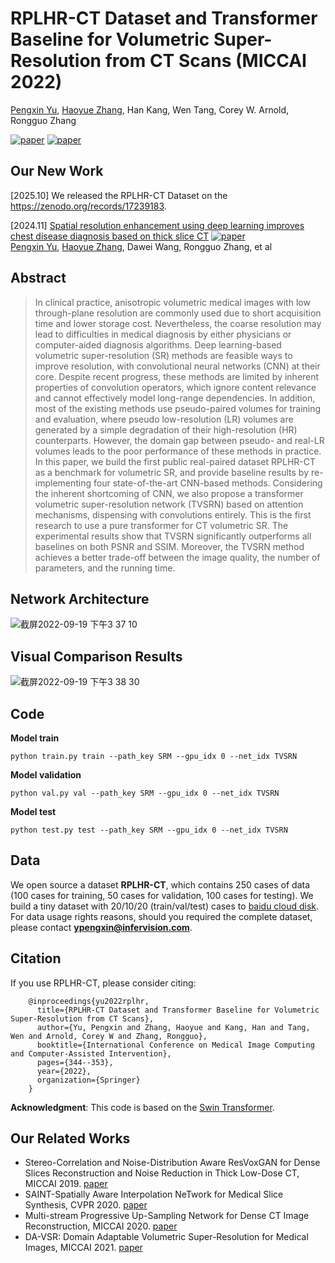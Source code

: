 # RPLHR-CT Dataset and Transformer Baseline for Volumetric Super-Resolution from CT Scans (MICCAI 2022)
[Pengxin Yu](https://github.com/smilenaxx/), [Haoyue Zhang](https://github.com/zhanghaoyue), 
Han Kang, Wen Tang, Corey W. Arnold, Rongguo Zhang

[![paper](https://img.shields.io/badge/arXiv-Paper-<COLOR>.svg)](https://arxiv.org/pdf/2206.06253.pdf)
[![paper](https://img.shields.io/badge/MICCAI-Paper-green)](https://link.springer.com/chapter/10.1007/978-3-031-16446-0_33)

## Our New Work
[2025.10] We released the RPLHR-CT Dataset on the https://zenodo.org/records/17239183.

[2024.11] [Spatial resolution enhancement using deep learning improves chest disease diagnosis based on thick slice CT](https://github.com/smilenaxx/CTHNet-for-CT-Slice-Thickness-Reduction) [![paper](https://img.shields.io/badge/npj_Digital_Medicine-Paper-green)](https://www.nature.com/articles/s41746-024-01338-8)   
[Pengxin Yu](https://github.com/smilenaxx/), [Haoyue Zhang](https://github.com/zhanghaoyue), Dawei Wang, Rongguo Zhang, et al 

## Abstract
>In clinical practice, anisotropic volumetric medical images with low through-plane resolution are commonly used due to short acquisition time and lower storage cost. Nevertheless, the coarse resolution may lead to difficulties in medical diagnosis by either physicians or computer-aided diagnosis algorithms. Deep learning-based volumetric super-resolution (SR) methods are feasible ways to improve resolution, with convolutional neural networks (CNN) at their core. Despite recent progress, these methods are limited by inherent properties of convolution operators, which ignore content relevance and cannot effectively model long-range dependencies. In addition, most of the existing methods use pseudo-paired volumes for training and evaluation, where pseudo low-resolution (LR) volumes are generated by a simple degradation of their high-resolution (HR) counterparts. However, the domain gap between pseudo- and real-LR volumes leads to the poor performance of these methods in practice. 
In this paper, we build the first public real-paired dataset RPLHR-CT as a benchmark for volumetric SR, and provide baseline results by re-implementing four state-of-the-art CNN-based methods. Considering the inherent shortcoming of CNN, we also propose a transformer volumetric super-resolution network (TVSRN) based on attention mechanisms, dispensing with convolutions entirely. This is the first research to use a pure transformer for CT volumetric SR. The experimental results show that TVSRN significantly outperforms all baselines on both PSNR and SSIM. Moreover, the TVSRN method achieves a better trade-off between the image quality, the number of parameters, and the running time.

## Network Architecture
![截屏2022-09-19 下午3 37 10](https://user-images.githubusercontent.com/23478954/190970275-f7b153d2-de80-4c13-abb0-6c9526d1ae10.png)

## Visual Comparison Results
![截屏2022-09-19 下午3 38 30](https://user-images.githubusercontent.com/23478954/190970495-f94ccaea-b7e1-47b3-88d4-eadafe11ae4c.png)

## Code
**Model train**
```
python train.py train --path_key SRM --gpu_idx 0 --net_idx TVSRN
```
**Model validation**
```
python val.py val --path_key SRM --gpu_idx 0 --net_idx TVSRN
```
**Model test**
```
python test.py test --path_key SRM --gpu_idx 0 --net_idx TVSRN
```

## Data
We open source a dataset **RPLHR-CT**, which contains 250 cases of data (100 cases for training, 50 cases for validation, 100 cases for testing). 
We build a tiny dataset with 20/10/20 (train/val/test) cases to [baidu cloud disk](https://pan.baidu.com/s/1QXbcFuWAHOiY3FijEcsowQ?pwd=ut7p). 
For data usage rights reasons, should you required the complete dataset, please contact **ypengxin@infervision.com**.

## Citation
If you use RPLHR-CT, please consider citing:
```
    @inproceedings{yu2022rplhr,
      title={RPLHR-CT Dataset and Transformer Baseline for Volumetric Super-Resolution from CT Scans},
      author={Yu, Pengxin and Zhang, Haoyue and Kang, Han and Tang, Wen and Arnold, Corey W and Zhang, Rongguo},
      booktitle={International Conference on Medical Image Computing and Computer-Assisted Intervention},
      pages={344--353},
      year={2022},
      organization={Springer}
    }
```

**Acknowledgment**: This code is based on the [Swin Transformer](https://github.com/microsoft/Swin-Transformer).

## Our Related Works
- Stereo-Correlation and Noise-Distribution Aware ResVoxGAN for Dense Slices Reconstruction and Noise Reduction in Thick Low-Dose CT, MICCAI 2019. [paper](https://link.springer.com/chapter/10.1007/978-3-030-32226-7_37)
- SAINT-Spatially Aware Interpolation NeTwork for Medical Slice Synthesis, CVPR 2020. [paper](http://openaccess.thecvf.com/content_CVPR_2020/html/Peng_SAINT_Spatially_Aware_Interpolation_NeTwork_for_Medical_Slice_Synthesis_CVPR_2020_paper.html)
- Multi-stream Progressive Up-Sampling Network for Dense CT Image Reconstruction, MICCAI 2020. [paper](https://link.springer.com/chapter/10.1007/978-3-030-59725-2_50)
- DA-VSR: Domain Adaptable Volumetric Super-Resolution for Medical Images, MICCAI 2021. [paper](https://link.springer.com/chapter/10.1007/978-3-030-87231-1_8)






